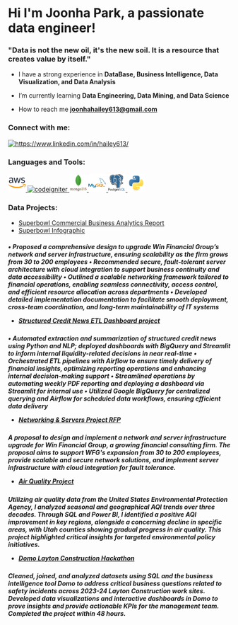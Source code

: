 <h1 align="left">Hi I'm Joonha Park, a passionate data engineer!</h1>
<h3 align="left">"Data is not the new oil, it's the new soil. It is a resource that creates value by itself."</h3>




- I have a strong experience in **DataBase, Business Intelligence, Data Visualization, and Data Analysis**

- I’m currently learning **Data Engineering, Data Mining, and Data Science**

- How to reach me **joonhahailey613@gmail.com**

<h3 align="left">Connect with me:</h3>
<p align="left">
<a href="https://linkedin.com/in/https://www.linkedin.com/in/hailey613/" target="blank"><img align="center" src="https://raw.githubusercontent.com/rahuldkjain/github-profile-readme-generator/master/src/images/icons/Social/linked-in-alt.svg" alt="https://www.linkedin.com/in/hailey613/" height="30" width="40" /></a>
</p>

<h3 align="left">Languages and Tools:</h3>
<p align="left"> <a href="https://aws.amazon.com" target="_blank" rel="noreferrer"> <img src="https://raw.githubusercontent.com/devicons/devicon/master/icons/amazonwebservices/amazonwebservices-original-wordmark.svg" alt="aws" width="40" height="40"/> </a> <a href="https://codeigniter.com" target="_blank" rel="noreferrer"> <img src="https://cdn.worldvectorlogo.com/logos/codeigniter.svg" alt="codeigniter" width="40" height="40"/> </a> <a href="https://www.mongodb.com/" target="_blank" rel="noreferrer"> <img src="https://raw.githubusercontent.com/devicons/devicon/master/icons/mongodb/mongodb-original-wordmark.svg" alt="mongodb" width="40" height="40"/> </a> <a href="https://www.mysql.com/" target="_blank" rel="noreferrer"> <img src="https://raw.githubusercontent.com/devicons/devicon/master/icons/mysql/mysql-original-wordmark.svg" alt="mysql" width="40" height="40"/> </a> <a href="https://www.postgresql.org" target="_blank" rel="noreferrer"> <img src="https://raw.githubusercontent.com/devicons/devicon/master/icons/postgresql/postgresql-original-wordmark.svg" alt="postgresql" width="40" height="40"/> </a> <a href="https://www.python.org" target="_blank" rel="noreferrer"> <img src="https://raw.githubusercontent.com/devicons/devicon/master/icons/python/python-original.svg" alt="python" width="40" height="40"/> </a> </p>

<h3 align="left">Data Projects:</h3>

- [Superbowl Commercial Business Analytics Report](Superbowl%20Commercial%20Business%20Analytics%20Report.pdf)
- [Superbowl Infographic](Superbowl%20Infographic.pdf)
<h5 align="left"> • Proposed a comprehensive design to upgrade Win Financial Group’s network and server infrastructure, ensuring scalability as the firm grows from 30 to 200 employees
• Recommended secure, fault-tolerant server architecture with cloud integration to support business continuity and data accessibility
• Outlined a scalable networking framework tailored to financial operations, enabling seamless connectivity, access control, and efficient resource allocation across departments
• Developed detailed implementation documentation to facilitate smooth deployment, cross-team coordination, and long-term maintainability of IT systems
</p>

- [Structured Credit News ETL Dashboard  project](Structured%20Credit%20News%20ETL%20Dashboard%20%20project.pdf)
<h5 align="left"> • Automated extraction and summarization of structured credit news using Python and NLP; deployed dashboards with BigQuery and Streamlit to
inform internal liquidity-related decisions in near real-time
• Orchestrated ETL pipelines with Airflow to ensure timely delivery of financial insights, optimizing reporting operations and enhancing internal
decision-making support
• Streamlined operations by automating weekly PDF reporting and deploying a dashboard via Streamlit for internal use
• Utilized Google BigQuery for centralized querying and Airflow for scheduled data workflows, ensuring efficient data delivery
</p>
  
- [Networking & Servers Project RFP](Networking%20&%20Servers%20Project%20RFP.pdf)
<h5 align="left"> A proposal to design and implement a network and server infrastructure upgrade for Win Financial Group, a growing financial consulting firm. The proposal aims to support WFG's expansion from 30 to 200 employees, provide scalable and secure network solutions, and implement server infrastructure with cloud integration for fault tolerance.
</p>
  
- [Air Quality Project](Air%20Quality%20Project.pdf)
<h5 align="left"> Utilizing air quality data from the United States Environmental Protection Agency, I analyzed seasonal and geographical AQI trends over three decades. Through SQL and Power BI, I identified a positive AQI improvement in key regions, alongside a concerning decline in specific areas, with Utah counties showing gradual progress in air quality. This project highlighted critical insights for targeted environmental policy initiatives.
</p>
  
- [Domo Layton Construction Hackathon](Domo%20Layton%20Construction%20Hackathon.pdf)
<h5 align="left"> Cleaned, joined, and analyzed datasets using SQL and the business intelligence tool Domo to address critical business questions related to safety incidents across 2023-24 Layton Construction work sites. Developed data visualizations and interactive dashboards in Domo to prove insights and provide actionable KPIs for the management team. Completed the project within 48 hours.
</p>
